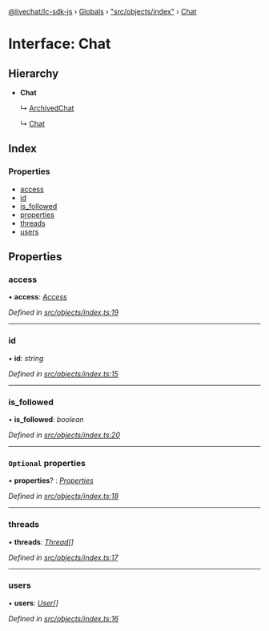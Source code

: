 [@livechat/lc-sdk-js](../README.md) › [Globals](../globals.md) › ["src/objects/index"](../modules/_src_objects_index_.md) › [Chat](_src_objects_index_.chat.md)

# Interface: Chat

## Hierarchy

* **Chat**

  ↳ [ArchivedChat](_src_objects_index_.archivedchat.md)

  ↳ [Chat](_src_agent_structures_.chat.md)

## Index

### Properties

* [access](_src_objects_index_.chat.md#access)
* [id](_src_objects_index_.chat.md#id)
* [is_followed](_src_objects_index_.chat.md#is_followed)
* [properties](_src_objects_index_.chat.md#optional-properties)
* [threads](_src_objects_index_.chat.md#threads)
* [users](_src_objects_index_.chat.md#users)

## Properties

###  access

• **access**: *[Access](_src_objects_index_.access.md)*

*Defined in [src/objects/index.ts:19](https://github.com/livechat/lc-sdk-js/blob/adb7bb1/src/objects/index.ts#L19)*

___

###  id

• **id**: *string*

*Defined in [src/objects/index.ts:15](https://github.com/livechat/lc-sdk-js/blob/adb7bb1/src/objects/index.ts#L15)*

___

###  is_followed

• **is_followed**: *boolean*

*Defined in [src/objects/index.ts:20](https://github.com/livechat/lc-sdk-js/blob/adb7bb1/src/objects/index.ts#L20)*

___

### `Optional` properties

• **properties**? : *[Properties](_src_objects_index_.properties.md)*

*Defined in [src/objects/index.ts:18](https://github.com/livechat/lc-sdk-js/blob/adb7bb1/src/objects/index.ts#L18)*

___

###  threads

• **threads**: *[Thread](_src_objects_index_.thread.md)[]*

*Defined in [src/objects/index.ts:17](https://github.com/livechat/lc-sdk-js/blob/adb7bb1/src/objects/index.ts#L17)*

___

###  users

• **users**: *[User](../modules/_src_objects_index_.md#user)[]*

*Defined in [src/objects/index.ts:16](https://github.com/livechat/lc-sdk-js/blob/adb7bb1/src/objects/index.ts#L16)*

